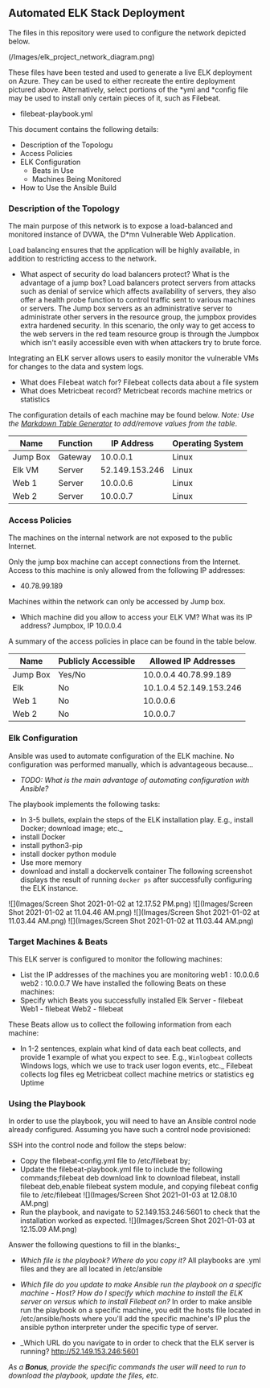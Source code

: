 ## Automated ELK Stack Deployment

The files in this repository were used to configure the network depicted below.


(/Images/elk_project_network_diagram.png)

These files have been tested and used to generate a live ELK deployment on Azure. They can be used to either recreate the entire deployment pictured above. Alternatively, select portions of the *yml and *config file may be used to install only certain pieces of it, such as Filebeat.

  - filebeat-playbook.yml

This document contains the following details:
- Description of the Topologu
- Access Policies
- ELK Configuration
  - Beats in Use
  - Machines Being Monitored
- How to Use the Ansible Build


### Description of the Topology

The main purpose of this network is to expose a load-balanced and monitored instance of DVWA, the D*mn Vulnerable Web Application.

Load balancing ensures that the application will be highly available, in addition to restricting access to the network.
- What aspect of security do load balancers protect? What is the advantage of a jump box?
Load balancers protect servers from attacks such as denial of service which affects availability of servers, they also offer a health probe function to control traffic sent to various machines or servers. 
The Jump box servers as an administrative server to administrate other servers in the resource group, the jumpbox provides extra hardened security. In this scenario, the only way to get access to the web servers in the red team resource group is through the Jumpbox which isn't easily accessible even with when attackers try to brute force.

Integrating an ELK server allows users to easily monitor the vulnerable VMs for changes to the data and system logs.
- What does Filebeat watch for?
Filebeat collects data about a file system
- What does Metricbeat record?
Metricbeat records machine metrics or statistics

The configuration details of each machine may be found below.
_Note: Use the [Markdown Table Generator](http://www.tablesgenerator.com/markdown_tables) to add/remove values from the table_.

| Name     | Function | IP Address    | Operating System |
|----------|----------|---------------|------------------|
| Jump Box | Gateway  | 10.0.0.1      | Linux            |
| Elk VM   | Server   | 52.149.153.246| Linux            |
| Web 1    | Server   | 10.0.0.6      | Linux            |
| Web 2    | Server   | 10.0.0.7      | Linux            |

### Access Policies

The machines on the internal network are not exposed to the public Internet. 

Only the jump box machine can accept connections from the Internet. Access to this machine is only allowed from the following IP addresses:
- 40.78.99.189

Machines within the network can only be accessed by Jump box.
- Which machine did you allow to access your ELK VM? What was its IP address?
Jumpbox, IP 10.0.0.4

A summary of the access policies in place can be found in the table below.

| Name     | Publicly Accessible | Allowed IP Addresses    |
|----------|---------------------|-------------------------|
| Jump Box | Yes/No              | 10.0.0.4 40.78.99.189   |
|  Elk     | No                  | 10.1.0.4 52.149.153.246 |
|  Web 1   | No                  | 10.0.0.6                |
|  Web 2   | No                  | 10.0.0.7                |

### Elk Configuration

Ansible was used to automate configuration of the ELK machine. No configuration was performed manually, which is advantageous because...
- _TODO: What is the main advantage of automating configuration with Ansible?_

The playbook implements the following tasks:
- In 3-5 bullets, explain the steps of the ELK installation play. E.g., install Docker; download image; etc._ 
- install Docker
- install python3-pip
- install docker python module
- Use more memory
- download and install a dockervelk container
The following screenshot displays the result of running `docker ps` after successfully configuring the ELK instance.

![](Images/Screen Shot 2021-01-02 at 12.17.52 PM.png)
![](Images/Screen Shot 2021-01-02 at 11.04.46 AM.png)
![](Images/Screen Shot 2021-01-02 at 11.03.44 AM.png)
![](Images/Screen Shot 2021-01-02 at 11.03.44 AM.png)


### Target Machines & Beats
This ELK server is configured to monitor the following machines:
- List the IP addresses of the machines you are monitoring
web1 : 10.0.0.6
web2 : 10.0.0.7
We have installed the following Beats on these machines:
- Specify which Beats you successfully installed
Elk Server - filebeat
Web1 - filebeat
Web2 - filebeat

These Beats allow us to collect the following information from each machine:
- In 1-2 sentences, explain what kind of data each beat collects, and provide 1 example of what you expect to see. E.g., `Winlogbeat` collects Windows logs, which we use to track user logon events, etc._
Filebeat collects log files eg
Metricbeat collect machine metrics or statistics eg Uptime
### Using the Playbook
In order to use the playbook, you will need to have an Ansible control node already configured. Assuming you have such a control node provisioned: 

SSH into the control node and follow the steps below:
- Copy the filebeat-config.yml file to /etc/filebeat by;
- Update the filebeat-playbook.yml file to include the following commands;filebeat deb download link to download filebeat, install filebeat deb,enable filebeat system module, and copying filebeat config file to /etc/filebeat
![](Images/Screen Shot 2021-01-03 at 12.08.10 AM.png)
- Run the playbook, and navigate to 52.149.153.246:5601 to check that the installation worked as expected.
![](Images/Screen Shot 2021-01-03 at 12.15.09 AM.png)

Answer the following questions to fill in the blanks:_
- _Which file is the playbook? Where do you copy it?_
All playbooks are .yml files and they are all located in /etc/ansible
- _Which file do you update to make Ansible run the playbook on a specific machine - Host? How do I specify which machine to install the ELK server on versus which to install Filebeat on?_
In order to make ansible run the playbook on a specific machine, you edit the hosts file located in /etc/ansible/hosts where you'll add the specific machine's IP plus the ansible python interpreter under the specific type of server.

- _Which URL do you navigate to in order to check that the ELK server is running?
http://52.149.153.246:5601

_As a **Bonus**, provide the specific commands the user will need to run to download the playbook, update the files, etc._